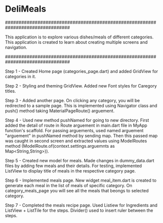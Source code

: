 # DeliMeals

################################################################################

This application is to explore various dishes/meals of different categories. This application is created to learn about creating multiple screens and navigation.

################################################################################

Step 1 - Created Home page (categories_page.dart) and added GridView for categories in it.

Step 2 - Styling and theming GridView. Added new Font styles for Caregory titles.

Step 3 - Added another page. On clicking any category, you will be redirected to a sample page. This is implemented using Navigator class and push() method taking MaterialPageRoute() arguement.

Step 4 - Used new method pushNamed for going to new directory. First added the detail of route in Route arguement in main.dart file in MyApp function's scaffold. For passing arguements, used named arguement "arguement" in pushNamed method by sending map. Then this passed map was caught in second screen and extracted values using ModelRoutes method (ModelRoute.of(context.settings.arguemnts as Map<String,String>)).

Step 5 - Created new model for meals. Made changes in dummy_data.dart files by adding few meals and their details. For testing, implemented ListView to display title of meals in the respective category page.

Step 6 - Implemented meals page. New widget meal_item.dart is created to generate each meal in the list of meals of specific category. On category_meals_page you will see all the meals that beongs to selected category.

Step  7 - Completed the meals recipe page. Used Listiew for Ingredients and ListView + ListTile for the steps. Divider() used to insert ruler between the steps. 




